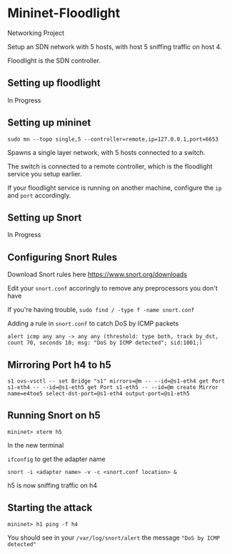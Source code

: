 # Mininet-Floodlight
Networking Project

Setup an SDN network with 5 hosts, with host 5 sniffing traffic on host 4.

Floodlight is the SDN controller.

## Setting up floodlight


In Progress

## Setting up mininet


`sudo mn --topo single,5 --controller=remote,ip=127.0.0.1,port=6653`

Spawns a single layer network, with 5 hosts connected to a switch.

The switch is connected to a remote controller, which is the floodlight service you setup earlier.

If your floodlight service is running on another machine, configure the `ip` and `port` accordingly.

## Setting up Snort


In Progress

## Configuring Snort Rules

Download Snort rules here https://www.snort.org/downloads

Edit your `snort.conf` accoringly to remove any preprocessors you don't have

If you're having trouble, `sudo find / -type f -name snort.conf`

Adding a rule in `snort.conf` to catch DoS by ICMP packets

`alert icmp any any -> any any (threshold: type both, track by_dst, count 70, seconds 10; msg: "DoS by ICMP detected"; sid:1001;)`

## Mirroring Port h4 to h5

`s1 ovs-vsctl -- set Bridge "s1" mirrors=@m -- --id=@s1-eth4 get Port s1-eth4 -- --id=@s1-eth5 get Port s1-eth5 -- --id=@m create Mirror name=e4toe5 select-dst-port=@s1-eth4 output-port=@s1-eth5`

## Running Snort on h5

`mininet> xterm h5`

In the new terminal

`ifconfig` to get the adapter name

`snort -i <adapter name> -v -c <snort.conf location> &`

h5 is now sniffing traffic on h4

## Starting the attack

`mininet> h1 ping -f h4`

You should see in your `/var/log/snort/alert` the message `"DoS by ICMP detected"`
